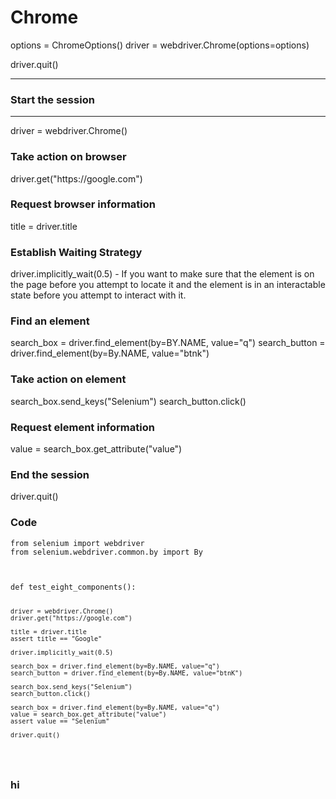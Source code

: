 
<h1>Chrome</h1>
  options = ChromeOptions()
  driver = webdriver.Chrome(options=options)
  
  driver.quit()
  

  - - - 

<h3>Start the session</h3><hr/>
 driver = webdriver.Chrome()
 
<h3>Take action on browser</h3>
 driver.get("https://google.com")
  
<h3>Request browser information</h3>
 title = driver.title
 
<h3>Establish Waiting Strategy</h3>
 driver.implicitly_wait(0.5)
 - If you want to make sure that the element is on the page before you attempt to locate it and the element is in an interactable state before you attempt to interact with it.

<h3>Find an element</h3>
search_box = driver.find_element(by=BY.NAME, value="q")
search_button = driver.find_element(by=By.NAME, value="btnk")

<h3>Take action on element</h3>
search_box.send_keys("Selenium")
search_button.click()

<h3>Request element information</h3>
value = search_box.get_attribute("value")

<h3>End the session</h3>
driver.quit()





<h3>Code</h3>
<pre><code>from selenium import webdriver
from selenium.webdriver.common.by import By
<br><br>
def test_eight_components():

    driver = webdriver.Chrome()
    driver.get("https://google.com")

    title = driver.title
    assert title == "Google"

    driver.implicitly_wait(0.5)

    search_box = driver.find_element(by=By.NAME, value="q")
    search_button = driver.find_element(by=By.NAME, value="btnK")

    search_box.send_keys("Selenium")
    search_button.click()

    search_box = driver.find_element(by=By.NAME, value="q")
    value = search_box.get_attribute("value")
    assert value == "Selenium"

    driver.quit()
</code>
</pre>
<h3>hi</h3>


